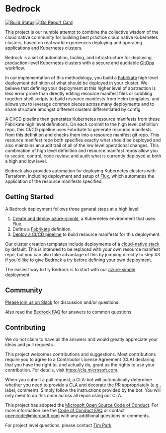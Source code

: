 # Bedrock

[![Build Status](https://dev.azure.com/epicstuff/bedrock/_apis/build/status/Microsoft.bedrock?branchName=master)](https://dev.azure.com/epicstuff/bedrock/_build/latest?definitionId=54&branchName=master)
[![Go Report Card](https://goreportcard.com/badge/github.com/microsoft/bedrock)](https://goreportcard.com/report/github.com/microsoft/bedrock)

This project is our humble attempt to combine the collective wisdom of the cloud native community for building best practice cloud native Kubernetes clusters, based on real world experiences deploying and operating applications and Kubernetes clusters.

Bedrock is a set of automation, tooling, and infrastructure for deploying production-level Kubernetes clusters with a secure and auditable [GitOps](https://www.weave.works/blog/gitops-operations-by-pull-request) workflow.  

In our implementation of this methodology, you build a [Fabrikate](https://github.com/Microsoft/fabrikate) high level deployment definition of what should be deployed in your cluster. We believe that defining your deployment at this higher level of abstraction is less error prone than directly editing resource manifest files or cobbling together shell scripts to build resource manifests from Helm templates, and allows you to leverage common pieces across many deployments and to share structure amongst different clusters differentiated by config.

A CI/CD pipeline then generates Kubernetes resource manifests from these Fabrikate high level definitions. On each commit to the high level definition repo, this CI/CD pipeline uses Fabrikate to generate resource manifests from this definition and checks them into a resource manifest git repo. This resource manifest repo both specifies exactly what should be deployed and also maintains an audit trail of all of the low level operational changes. This combination of high level definition and resource manifest repos allow you to secure, control, code review, and audit what is currently deployed at both a high and low level.

Bedrock also provides automation for deploying Kubernetes clusters with Terraform, including deployment and setup of [Flux](https://github.com/weaveworks/flux), which automates the application of the resource manifests specified.

## Getting Started

A Bedrock deployment follows three general steps at a high level:

1. [Create and deploy azure-simple](./azure-simple/README.md), a Kubernetes environment that uses Flux.
2. Define a [Fabrikate](https://github.com/Microsoft/fabrikate) definition.
3. [Deploy a CI/CD pipeline](./gitops) to build resource manifests for this deployment. 

Our cluster creation templates include deployments of a [cloud-native stack](https://github.com/timfpark/fabrikate-cloud-native) by default.  This is intended to be replaced with your own resource manifest repo, but you can also take advantage of this by jumping directly to step #3 if you'd like to give Bedrock a try before defining your own deployment.

The easiest way to try Bedrock is to start with our [azure-simple](./docs/azure-simple/readme.md) deployment. 

## Community

[Please join us on Slack](https://join.slack.com/t/bedrockco/shared_invite/enQtNjIwNzg3NTU0MDgzLTdiZGY4ZTM5OTM4MWEyM2FlZDA5MmE0MmNhNTQ2MGMxYTY2NGYxMTVlZWFmODVmODJlOWU0Y2U2YmM1YTE0NGI) for discussion and/or questions.

Also read the [Bedrock FAQ](https://github.com/Microsoft/bedrock/wiki/FAQ) for answers to common questions.

## Contributing

We do not claim to have all the answers and would greatly appreciate your ideas and pull requests.

This project welcomes contributions and suggestions. Most contributions require you to agree to a
Contributor License Agreement (CLA) declaring that you have the right to, and actually do, grant us
the rights to use your contribution. For details, visit https://cla.microsoft.com.

When you submit a pull request, a CLA-bot will automatically determine whether you need to provide
a CLA and decorate the PR appropriately (e.g., label, comment). Simply follow the instructions
provided by the bot. You will only need to do this once across all repos using our CLA.

This project has adopted the [Microsoft Open Source Code of Conduct](https://opensource.microsoft.com/codeofconduct/).
For more information see the [Code of Conduct FAQ](https://opensource.microsoft.com/codeofconduct/faq/) or
contact [opencode@microsoft.com](mailto:opencode@microsoft.com) with any additional questions or comments.

For project level questions, please contact [Tim Park](mailto:tpark@microsoft.com).

